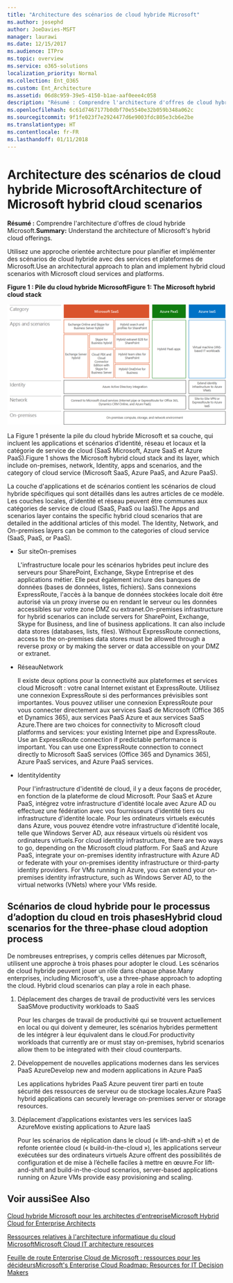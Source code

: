 ```yaml
---
title: "Architecture des scénarios de cloud hybride Microsoft"
ms.author: josephd
author: JoeDavies-MSFT
manager: laurawi
ms.date: 12/15/2017
ms.audience: ITPro
ms.topic: overview
ms.service: o365-solutions
localization_priority: Normal
ms.collection: Ent_O365
ms.custom: Ent_Architecture
ms.assetid: 06d8c959-39e5-4150-b1ae-aaf0eee4c058
description: "Résumé : Comprendre l'architecture d'offres de cloud hybride Microsoft."
ms.openlocfilehash: 6c61d7467177b0dbf70e5540e32b059b348a062c
ms.sourcegitcommit: 9f1fe023f7e2924477d6e9003fdc805e3cb6e2be
ms.translationtype: HT
ms.contentlocale: fr-FR
ms.lasthandoff: 01/11/2018
---
```

# <a name="architecture-of-microsoft-hybrid-cloud-scenarios"></a><span data-ttu-id="dd854-103">Architecture des scénarios de cloud hybride Microsoft</span><span class="sxs-lookup"><span data-stu-id="dd854-103">Architecture of Microsoft hybrid cloud scenarios</span></span>

 <span data-ttu-id="dd854-104">**Résumé :** Comprendre l'architecture d'offres de cloud hybride Microsoft.</span><span class="sxs-lookup"><span data-stu-id="dd854-104">**Summary:** Understand the architecture of Microsoft's hybrid cloud offerings.</span></span>
  
<span data-ttu-id="dd854-105">Utilisez une approche orientée architecture pour planifier et implémenter des scénarios de cloud hybride avec des services et plateformes de Microsoft.</span><span class="sxs-lookup"><span data-stu-id="dd854-105">Use an architectural approach to plan and implement hybrid cloud scenarios with Microsoft cloud services and platforms.</span></span>
  
<span data-ttu-id="dd854-106">**Figure 1 : Pile du cloud hybride Microsoft**</span><span class="sxs-lookup"><span data-stu-id="dd854-106">**Figure 1: The Microsoft hybrid cloud stack**</span></span>

![Pile du cloud hybride Microsoft](images/Hybrid_Poster/Hybrid_Cloud_Stack.png)
  
<span data-ttu-id="dd854-108">La Figure 1 présente la pile du cloud hybride Microsoft et sa couche, qui incluent les applications et scénarios d’identité, réseau et locaux et la catégorie de service de cloud (SaaS Microsoft, Azure SaaS et Azure PaaS).</span><span class="sxs-lookup"><span data-stu-id="dd854-108">Figure 1 shows the Microsoft hybrid cloud stack and its layer, which include on-premises, network, Identity, apps and scenarios, and the category of cloud service (Microsoft SaaS, Azure PaaS, and Azure PaaS).</span></span>
  
<span data-ttu-id="dd854-p101">La couche d'applications et de scénarios contient les scénarios de cloud hybride spécifiques qui sont détaillés dans les autres articles de ce modèle. Les couches locales, d'identité et réseau peuvent être communes aux catégories de service de cloud (SaaS, PaaS ou IaaS).</span><span class="sxs-lookup"><span data-stu-id="dd854-p101">The Apps and scenarios layer contains the specific hybrid cloud scenarios that are detailed in the additional articles of this model. The Identity, Network, and On-premises layers can be common to the categories of cloud service (SaaS, PaaS, or PaaS).</span></span>
  
- <span data-ttu-id="dd854-111">Sur site</span><span class="sxs-lookup"><span data-stu-id="dd854-111">On-premises</span></span>
    
    <span data-ttu-id="dd854-p102">L'infrastructure locale pour les scénarios hybrides peut inclure des serveurs pour SharePoint, Exchange, Skype Entreprise et des applications métier. Elle peut également inclure des banques de données (bases de données, listes, fichiers). Sans connexions ExpressRoute, l'accès à la banque de données stockées locale doit être autorisé via un proxy inverse ou en rendant le serveur ou les données accessibles sur votre zone DMZ ou extranet.</span><span class="sxs-lookup"><span data-stu-id="dd854-p102">On-premises infrastructure for hybrid scenarios can include servers for SharePoint, Exchange, Skype for Business, and line of business applications. It can also include data stores (databases, lists, files). Without ExpressRoute connections, access to the on-premises data stores must be allowed through a reverse proxy or by making the server or data accessible on your DMZ or extranet.</span></span>
    
- <span data-ttu-id="dd854-115">Réseau</span><span class="sxs-lookup"><span data-stu-id="dd854-115">Network</span></span>
    
    <span data-ttu-id="dd854-p103">Il existe deux options pour la connectivité aux plateformes et services cloud Microsoft : votre canal Internet existant et ExpressRoute. Utilisez une connexion ExpressRoute si des performances prévisibles sont importantes. Vous pouvez utiliser une connexion ExpressRoute pour vous connecter directement aux services SaaS de Microsoft (Office 365 et Dynamics 365), aux services PaaS Azure et aux services SaaS Azure.</span><span class="sxs-lookup"><span data-stu-id="dd854-p103">There are two choices for connectivity to Microsoft cloud platforms and services: your existing Internet pipe and ExpressRoute. Use an ExpressRoute connection if predictable performance is important. You can use one ExpressRoute connection to connect directly to Microsoft SaaS services (Office 365 and Dynamics 365), Azure PaaS services, and Azure PaaS services.</span></span>
    
- <span data-ttu-id="dd854-119">Identity</span><span class="sxs-lookup"><span data-stu-id="dd854-119">Identity</span></span>
    
    <span data-ttu-id="dd854-p104">Pour l'infrastructure d'identité de cloud, il y a deux façons de procéder, en fonction de la plateforme de cloud Microsoft. Pour SaaS et Azure PaaS, intégrez votre infrastructure d'identité locale avec Azure AD ou effectuez une fédération avec vos fournisseurs d'identité tiers ou infrastructure d'identité locale. Pour les ordinateurs virtuels exécutés dans Azure, vous pouvez étendre votre infrastructure d'identité locale, telle que Windows Server AD, aux réseaux virtuels où résident vos ordinateurs virtuels.</span><span class="sxs-lookup"><span data-stu-id="dd854-p104">For cloud identity infrastructure, there are two ways to go, depending on the Microsoft cloud platform. For SaaS and Azure PaaS, integrate your on-premises identity infrastructure with Azure AD or federate with your on-premises identity infrastructure or third-party identity providers. For VMs running in Azure, you can extend your on-premises identity infrastructure, such as Windows Server AD, to the virtual networks (VNets) where your VMs reside.</span></span>
    
## <a name="hybrid-cloud-scenarios-for-the-three-phase-cloud-adoption-process"></a><span data-ttu-id="dd854-123">Scénarios de cloud hybride pour le processus d’adoption du cloud en trois phases</span><span class="sxs-lookup"><span data-stu-id="dd854-123">Hybrid cloud scenarios for the three-phase cloud adoption process</span></span>

<span data-ttu-id="dd854-p105">De nombreuses entreprises, y compris celles détenues par Microsoft, utilisent une approche à trois phases pour adopter le cloud. Les scénarios de cloud hybride peuvent jouer un rôle dans chaque phase.</span><span class="sxs-lookup"><span data-stu-id="dd854-p105">Many enterprises, including Microsoft's, use a three-phase approach to adopting the cloud. Hybrid cloud scenarios can play a role in each phase.</span></span>
  
1. <span data-ttu-id="dd854-126">Déplacement des charges de travail de productivité vers les services SaaS</span><span class="sxs-lookup"><span data-stu-id="dd854-126">Move productivity workloads to SaaS</span></span>
    
    <span data-ttu-id="dd854-127">Pour les charges de travail de productivité qui se trouvent actuellement en local ou qui doivent y demeurer, les scénarios hybrides permettent de les intégrer à leur équivalent dans le cloud.</span><span class="sxs-lookup"><span data-stu-id="dd854-127">For productivity workloads that currently are or must stay on-premises, hybrid scenarios allow them to be integrated with their cloud counterparts.</span></span>
    
2. <span data-ttu-id="dd854-128">Développement de nouvelles applications modernes dans les services PaaS Azure</span><span class="sxs-lookup"><span data-stu-id="dd854-128">Develop new and modern applications in Azure PaaS</span></span>
    
    <span data-ttu-id="dd854-129">Les applications hybrides PaaS Azure peuvent tirer parti en toute sécurité des ressources de serveur ou de stockage locales.</span><span class="sxs-lookup"><span data-stu-id="dd854-129">Azure PaaS hybrid applications can securely leverage on-premises server or storage resources.</span></span>
    
3. <span data-ttu-id="dd854-130">Déplacement d’applications existantes vers les services IaaS Azure</span><span class="sxs-lookup"><span data-stu-id="dd854-130">Move existing applications to Azure IaaS</span></span>
    
    <span data-ttu-id="dd854-131">Pour les scénarios de réplication dans le cloud (« lift-and-shift ») et de refonte orientée cloud (« build-in-the-cloud »), les applications serveur exécutées sur des ordinateurs virtuels Azure offrent des possibilités de configuration et de mise à l’échelle faciles à mettre en œuvre.</span><span class="sxs-lookup"><span data-stu-id="dd854-131">For lift-and-shift and build-in-the-cloud scenarios, server-based applications running on Azure VMs provide easy provisioning and scaling.</span></span>
    
## <a name="see-also"></a><span data-ttu-id="dd854-132">Voir aussi</span><span class="sxs-lookup"><span data-stu-id="dd854-132">See Also</span></span>

[<span data-ttu-id="dd854-133">Cloud hybride Microsoft pour les architectes d'entreprise</span><span class="sxs-lookup"><span data-stu-id="dd854-133">Microsoft Hybrid Cloud for Enterprise Architects</span></span>](microsoft-hybrid-cloud-for-enterprise-architects.md)
  
[<span data-ttu-id="dd854-134">Ressources relatives à l'architecture informatique du cloud Microsoft</span><span class="sxs-lookup"><span data-stu-id="dd854-134">Microsoft Cloud IT architecture resources</span></span>](microsoft-cloud-it-architecture-resources.md)

<span data-ttu-id="dd854-135">[Feuille de route Enterprise Cloud de Microsoft : ressources pour les décideurs]((https://sway.com/FJ2xsyWtkJc2taRD))</span><span class="sxs-lookup"><span data-stu-id="dd854-135">[Microsoft's Enterprise Cloud Roadmap: Resources for IT Decision Makers]((https://sway.com/FJ2xsyWtkJc2taRD))</span></span>



